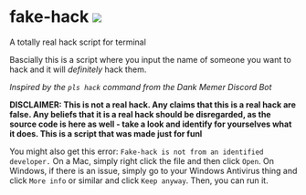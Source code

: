 # fake-hack [![](https://img.shields.io/badge/Download-1.0-green)](https://github.com/Jminding/fake-hack/releases/download/v1.0/fake-hack.zip)
A totally real hack script for terminal

Bascially this is a script where you input the name of someone you want to hack and it will *definitely* hack them.

*Inspired by the `pls hack` command from the Dank Memer Discord Bot*

<span style="size: 10px;"><strong>DISCLAIMER: This is not a real hack.  Any claims that this is a real hack are false.  Any beliefs that it is a real hack should be disregarded, as the source code is here as well - take a look and identify for yourselves what it does.  This is a script that was made just for funl</strong></span>


You might also get this error:
`Fake-hack is not from an identified developer.`  On a Mac, simply right click the file and then click `Open`.  On Windows, if there is an issue, simply go to your Windows Antivirus thing and click `More info` or similar and click `Keep anyway`.  Then, you can run it.
